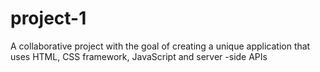 # project-1
A collaborative project with the goal of creating a unique application that uses HTML, CSS framework, JavaScript and server -side APIs
